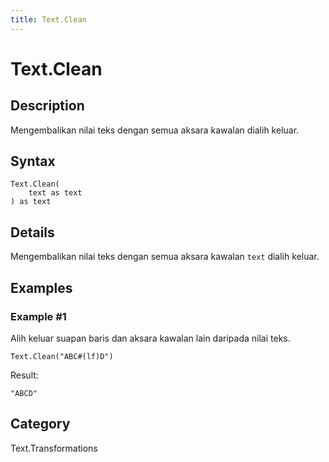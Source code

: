 ```yaml
---
title: Text.Clean
---
```


# Text.Clean


## Description

Mengembalikan nilai teks dengan semua aksara kawalan dialih keluar.


## Syntax

```powerquery
Text.Clean(
    text as text
) as text
```


## Details

Mengembalikan nilai teks dengan semua aksara kawalan <code>text</code> dialih keluar.


## Examples

### Example #1 
Alih keluar suapan baris dan aksara kawalan lain daripada nilai teks.
```powerquery
Text.Clean("ABC#(lf)D")
```

Result: 
```powerquery
"ABCD"
```




## Category
Text.Transformations
